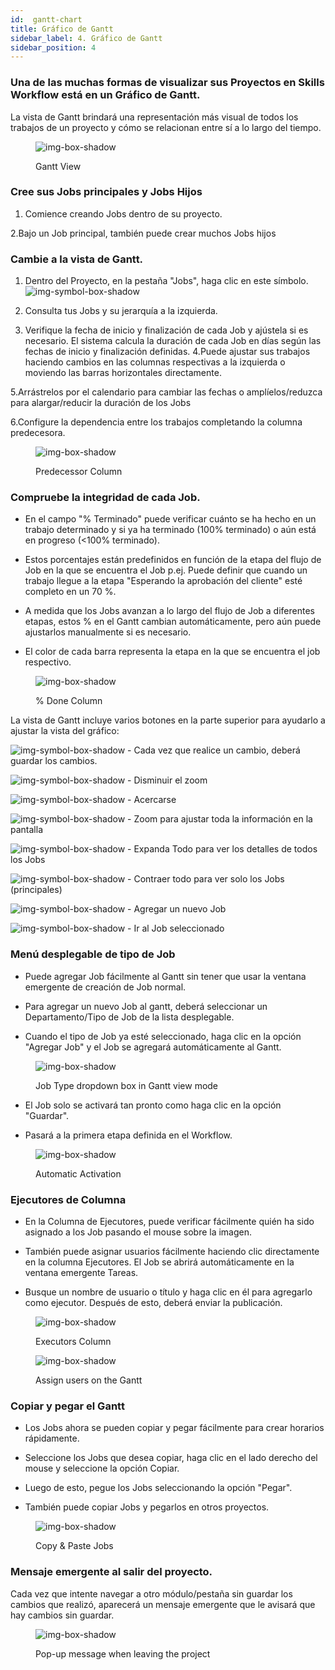 ```yaml
---
id:  gantt-chart
title: Gráfico de Gantt
sidebar_label: 4. Gráfico de Gantt
sidebar_position: 4
---
```



### Una de las muchas formas de visualizar sus Proyectos en Skills Workflow está en un Gráfico de Gantt.


La vista de Gantt brindará una representación más visual de todos los trabajos de un proyecto y cómo se relacionan entre sí a lo largo del tiempo.

<figure>

![img-box-shadow](/img/university/project-management/project-management-lesson4-1.png)
<figcaption>Gantt View</figcaption>
</figure>


### Cree sus Jobs principales y Jobs Hijos

1. Comience creando Jobs dentro de su proyecto.

2.Bajo un Job principal, también puede crear muchos Jobs hijos

### Cambie a la vista de Gantt.

1. Dentro del Proyecto, en la pestaña "Jobs", haga clic en este símbolo. ![img-symbol-box-shadow](/img/university/project-management/project-management-lesson4-symbol-1.png)

2. Consulta tus Jobs y su jerarquía a la izquierda.

3. Verifique la fecha de inicio y finalización de cada Job y ajústela si es necesario. El sistema calcula la duración de cada Job en días según las fechas de inicio y finalización definidas.
4.Puede ajustar sus trabajos haciendo cambios en las columnas respectivas a la izquierda o moviendo las barras horizontales directamente.

5.Arrástrelos por el calendario para cambiar las fechas o amplíelos/reduzca para alargar/reducir la duración de los Jobs

6.Configure la dependencia entre los trabajos completando la columna predecesora.
<figure>

![img-box-shadow](/img/university/project-management/project-management-lesson4-2.png)
<figcaption>Predecessor Column</figcaption>
</figure>


### Compruebe la integridad de cada Job.

- En el campo "% Terminado" puede verificar cuánto se ha hecho en un trabajo determinado y si ya ha terminado (100% terminado) o aún está en progreso (\<100% terminado).

- Estos porcentajes están predefinidos en función de la etapa del flujo de Job en la que se encuentra el Job
p.ej. Puede definir que cuando un trabajo llegue a la etapa "Esperando la aprobación del cliente" esté completo en un 70 %.

- A medida que los Jobs avanzan a lo largo del flujo de Job a diferentes etapas, estos % en el Gantt cambian automáticamente, pero aún puede ajustarlos manualmente si es necesario.

- El color de cada barra representa la etapa en la que se encuentra el job respectivo.

<figure>

![img-box-shadow](/img/university/project-management/project-management-lesson4-2.png)
<figcaption>% Done Column</figcaption>
</figure>

La vista de Gantt incluye varios botones en la parte superior para ayudarlo a ajustar la vista del gráfico:

![img-symbol-box-shadow](/img/university/project-management/project-management-lesson4-symbol-2.png) - Cada vez que realice un cambio, deberá guardar los cambios.

![img-symbol-box-shadow](/img/university/project-management/project-management-lesson4-symbol-3.png) - Disminuir el zoom

![img-symbol-box-shadow](/img/university/project-management/project-management-lesson4-symbol-4.png) - Acercarse

![img-symbol-box-shadow](/img/university/project-management/project-management-lesson4-symbol-5.png) - Zoom para ajustar toda la información en la pantalla

![img-symbol-box-shadow](/img/university/project-management/project-management-lesson4-symbol-6.png) - Expanda Todo para ver los detalles de todos los Jobs

![img-symbol-box-shadow](/img/university/project-management/project-management-lesson4-symbol-7.png) - Contraer todo para ver solo los Jobs (principales)

![img-symbol-box-shadow](/img/university/project-management/project-management-lesson4-symbol-8.png) - Agregar un nuevo Job

![img-symbol-box-shadow](/img/university/project-management/project-management-lesson4-symbol-9.png) - Ir al Job seleccionado

  

### Menú desplegable de tipo de Job

- Puede agregar Job fácilmente al Gantt sin tener que usar la ventana emergente de creación de Job normal.

- Para agregar un nuevo Job al gantt, deberá seleccionar un Departamento/Tipo de Job de la lista desplegable.

- Cuando el tipo de Job ya esté seleccionado, haga clic en la opción "Agregar Job" y el Job se agregará automáticamente al Gantt.

<figure>

![img-box-shadow](/img/university/project-management/project-management-lesson4-4.png)
<figcaption>Job Type dropdown box in Gantt view mode</figcaption>
</figure>

- El Job solo se activará tan pronto como haga clic en la opción "Guardar".

- Pasará a la primera etapa definida en el Workflow.

<figure>

![img-box-shadow](/img/university/project-management/project-management-lesson4-5.png)
<figcaption>Automatic Activation</figcaption>
</figure>

### Ejecutores de Columna

- En la Columna de Ejecutores, puede verificar fácilmente quién ha sido asignado a los Job pasando el mouse sobre la imagen.

- También puede asignar usuarios fácilmente haciendo clic directamente en la columna Ejecutores. El Job se abrirá automáticamente en la ventana emergente Tareas.

- Busque un nombre de usuario o título y haga clic en él para agregarlo como ejecutor. Después de esto, deberá enviar la publicación.

<figure>

![img-box-shadow](/img/university/project-management/project-management-lesson4-6.png)
<figcaption>Executors Column</figcaption>
</figure>

<figure>

![img-box-shadow](/img/university/project-management/project-management-lesson4-7.png)
<figcaption>Assign users on the Gantt</figcaption>
</figure>

### Copiar y pegar el Gantt

- Los Jobs ahora se pueden copiar y pegar fácilmente para crear horarios rápidamente.

- Seleccione los Jobs que desea copiar, haga clic en el lado derecho del mouse y seleccione la opción Copiar.

- Luego de esto, pegue los Jobs seleccionando la opción "Pegar".

- También puede copiar Jobs y pegarlos en otros proyectos.

<figure>

![img-box-shadow](/img/university/project-management/project-management-lesson4-8.png)
<figcaption>Copy & Paste Jobs</figcaption>
</figure>

### Mensaje emergente al salir del proyecto.

Cada vez que intente navegar a otro módulo/pestaña sin guardar los cambios que realizó, aparecerá un mensaje emergente que le avisará que hay cambios sin guardar.

<figure>

![img-box-shadow](/img/university/project-management/project-management-lesson4-9.png)
<figcaption>Pop-up message when leaving the project</figcaption>
</figure>
